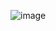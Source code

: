 ![image](https://user-images.githubusercontent.com/90842809/146369711-fc613088-4ee4-48b0-a357-a201ca251ca2.png)


